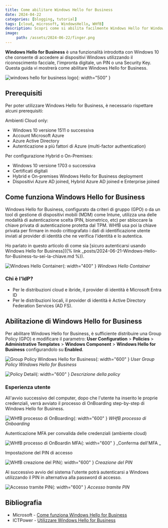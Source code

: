 ```yaml
---
title: Come abilitare Windows Hello for Business
date: 2024-04-22
categories: [blogging, tutorial]
tags: [cloud, microsoft, WindowsHello, WHfB] 
description: Scopri come si abilita facilmente Windows Hello for Windows e la user experience...
image:
     path: /assets/2024-06-22/finger.png
---
```


**Windows Hello for Business** è una funzionalità introdotta con Windows
10 che consente di accedere ai dispositivi Windows utilizzando il
riconoscimento facciale, l\'impronta digitale, un PIN o una Security
Key. Questa guida vi mostrerà come abilitare Windows Hello for Business.

![windows hello for business logo](/assets/2024-06-22/image1.jpeg){: width="500" }

## Prerequisiti

Per poter utilizzare Windows Hello for Business, è necessario rispettare
alcuni prerequisiti:

Ambienti Cloud only:
-   Windows 10 versione 1511 o successiva
-   Account Microsoft Azure
-   Azure Active Directory
-   Autenticazione a più fattori di Azure (multi-factor authentication)

Per configurazione Hybrid o On-Premises:
-   Windows 10 versione 1703 o successiva
-   Certificati digitali
-   Hybrid e On-premises Windows Hello for Business deployment
-   Dispositivi Azure AD joined, Hybrid Azure AD joined e Enterprise
    joined

## Come funziona Windows Hello for Business

Windows Hello for Business, configurato da criteri di gruppo (GPO) o da
un tool di gestione di dispositivi mobili (MDM) come Intune, utilizza
una delle modalità di autenticazione scelta (PIN, biometrico, etc) per
sbloccare la chiave privata di autenticazione protetta dal TPM. WHfB usa
poi la chiave privata per firmare in modo crittografato i dati di
identificazione utente inviati al provider di identità che ne verifica
l\'identità e lo autentica.

Ho parlato in questo articolo di come sia [sicuro autenticarsi usando
Windows Hello for
Business]({% link _posts/2024-06-21-Windows-Hello-for-Business-tu-sei-la-chiave.md %}).

![Windows Hello Container](/assets/2024-06-22/image2.png){: width="400" }
_Windows Hello Container_

### Chi è l'IdP?

-   Per le distribuzioni cloud e ibride, il provider di identità è
    Microsoft Entra ID
-   Per le distribuzioni locali, il provider di identità è Active
    Directory Federation Services (AD FS).

## Abilitazione di Windows Hello for Business

Per abilitare Windows Hello for Business, è sufficiente distribuire una
Group Policy (GPO) e modificare il parametro: **User Configuration** \>
**Policies** \> **Administrative Templates** \> **Windows Component** \>
**Windows Hello for Business** configurandolo su **Enabled**.

![Group Policy Windows Hello for Business](/assets/2024-06-22/image3.png){: width="600" }
_User Group Policy Windows Hello for Business_

![Policy Detail](/assets/2024-06-22/image4.png){: width="600" }
_Descrizione della policy_

### Esperienza utente

All'avvio successivo del computer, dopo che l'utente ha inserito le
proprie credenziali, verrà avviato il processo di OnBoarding
step-by-step di Windows Hello for Business.

![WHfB processo di OnBoarding](/assets/2024-06-22/image5.png){: width="600" }
_WHfB processo di Onboarding_

Autenticazione MFA per convalida delle credenziali (ambiente cloud)

![WHfB processo di OnBoardin MFA](/assets/2024-06-22/image6.png){: width="600" }
_Conferma dell'MFA _

Impostazione del PIN di accesso

![WHfB creazione del PIN](/assets/2024-06-22/image7.png){: width="600" }
_Creazione del PIN_

Al successivo avvio del sistema l'utente potrà autenticarsi a Windows
utilizzando il PIN in alternativa alla password di accesso.

![Accesso tramite PIN](/assets/2024-06-22/image8.png){: width="600" }
_Accesso tramite PIN_

## Bibliografia

-   Microsoft - [Come funziona Windows Hello for
    Business](https://learn.microsoft.com/it-it/windows/security/identity-protection/hello-for-business/how-it-works)
-   ICTPower - [Utilizzare Windows Hello for Business](https://www.ictpower.it/sistemi-operativi/utilizzare-windows-hello-for-business-per-laccesso-ad-active-directory-ed-azure-ad.htm)
